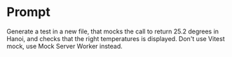 # Prompt

Generate a test in a new file, that mocks the call to return 25.2 degrees in Hanoi, and checks that the right temperatures is displayed.
Don't use Vitest mock, use Mock Server Worker instead.
